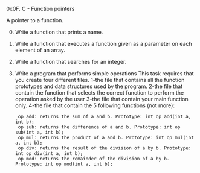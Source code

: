 0x0F. C - Function pointers

A pointer to a function.

0. Write a function that prints a name.

1. Write a function that executes a function given as a parameter on each element of an array.

2. Write a function that searches for an integer.

3. Write a program that performs simple operations
	This task requires that you create four different files.
	1-the file that contains all the function prototypes and data structures used by the program.
	2-the file that  contain the function that selects the correct function to perform the operation asked by the user
	3-the file that contain your main function only.
	4-the file that contain the 5 following functions (not more):

		op add: returns the sum of a and b. Prototype: int op add(int a, int b);
		op sub: returns the difference of a and b. Prototype: int op sub(int a, int b);
		op mul: returns the product of a and b. Prototype: int op mul(int a, int b);
		op div: returns the result of the division of a by b. Prototype: int op div(int a, int b);
		op mod: returns the remainder of the division of a by b. Prototype: int op mod(int a, int b);
